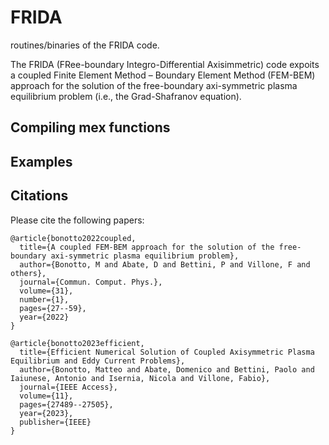 # FRIDA
routines/binaries of the FRIDA code.

The FRIDA (FRee-boundary Integro-Differential Axisimmetric) code expoits a coupled Finite Element Method – Boundary Element Method (FEM-BEM) approach for the solution of the free-boundary axi-symmetric plasma equilibrium problem (i.e., the Grad-Shafranov equation).

## Compiling mex functions

## Examples

## Citations
Please cite the following papers:
```
@article{bonotto2022coupled,
  title={A coupled FEM-BEM approach for the solution of the free-boundary axi-symmetric plasma equilibrium problem},
  author={Bonotto, M and Abate, D and Bettini, P and Villone, F and others},
  journal={Commun. Comput. Phys.},
  volume={31},
  number={1},
  pages={27--59},
  year={2022}
}
```
```
@article{bonotto2023efficient,
  title={Efficient Numerical Solution of Coupled Axisymmetric Plasma Equilibrium and Eddy Current Problems},
  author={Bonotto, Matteo and Abate, Domenico and Bettini, Paolo and Iaiunese, Antonio and Isernia, Nicola and Villone, Fabio},
  journal={IEEE Access},
  volume={11},
  pages={27489--27505},
  year={2023},
  publisher={IEEE}
}
```
